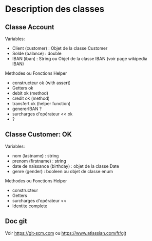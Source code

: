 # Description des classes
## Classe Account

Variables:
* Client (customer) :  Objet de la classe Customer
* Solde  (balance) :  double
* IBAN (iban) : String ou Objet de la classe IBAN (voir page wikipedia IBAN)

Methodes ou Fonctions Helper
* constructeur ok (with assert)
* Getters ok
* debit ok (method)
* credit ok (method)
* transfert ok (helper function)
* genererIBAN ?
* surcharges d'opérateur << ok
* ?

## Classe Customer: OK

Variables:
* nom (lastname) : string
* prenom (firstname) : string
* date de naissance (birthday) : objet de la classe Date
* genre (gender) : booleen ou objet de classe enum

Methodes ou Fonctions Helper
* constructeur
* Getters 
* surcharges d'opérateur <<
* Identite complete


## Doc git
Voir https://git-scm.com ou https://www.atlassian.com/fr/git




